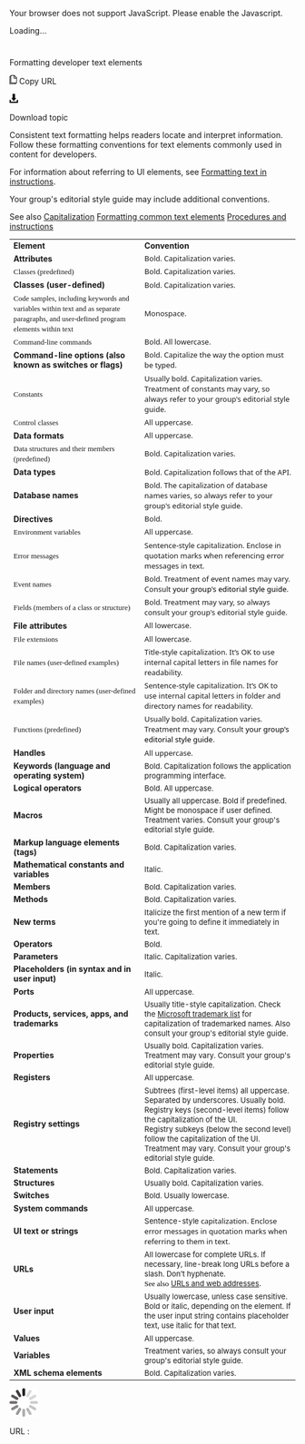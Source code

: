 ﻿Your browser does not support JavaScript. Please enable the Javascript.

Loading...

# 

Formatting developer text elements

![Copy URL](media/formatting-developer-text-elements/Copy.png)
Copy URL

![Download](media/formatting-developer-text-elements/Download.png)

Download topic

Consistent
text formatting helps readers locate and interpret information.
Follow these formatting conventions for text elements commonly used
in content for developers. 

For information about referring to UI elements, see [Formatting text in instructions](https://worldready.cloudapp.net/Styleguide/Read?id=2700&topicid=29014). 

Your group's editorial style guide may include additional conventions.

See also
[Capitalization](https://worldready.cloudapp.net/Styleguide/Read?id=2700&topicid=33685)
[Formatting common text elements](https://worldready.cloudapp.net/Styleguide/Read?id=2700&topicid=36402)
[Procedures and instructions](https://worldready.cloudapp.net/Styleguide/Read?id=2700&topicid=26471)

<table>
<tbody>
<tr class="odd">
<td><b>Element</b></td>
<td><b>Convention</b></td>
</tr>
<tr class="even">
<td><b>Attributes</b></td>
<td><span style="font-family:Segoe UI;font-size:small;mso-fareast-font-family:&#39;Times New Roman&#39;;mso-ansi-language:EN-US;mso-fareast-language:EN-US;mso-bidi-language:AR-SA;mso-bidi-font-size:12.0pt;">Bold. Capitalization varies.</span></td>
</tr>
<tr class="odd">
<td><span style="font-family:Segoe UI Semibold;font-size:small;mso-fareast-font-family:&#39;Times New Roman&#39;;mso-ansi-language:EN-US;mso-fareast-language:EN-US;mso-bidi-language:AR-SA;mso-bidi-font-size:12.0pt;">Classes (predefined)</span></td>
<td><span style="font-family:Segoe UI;font-size:small;mso-fareast-font-family:&#39;Times New Roman&#39;;mso-ansi-language:EN-US;mso-fareast-language:EN-US;mso-bidi-language:AR-SA;mso-bidi-font-size:12.0pt;">Bold. Capitalization varies.</span></td>
</tr>
<tr class="even">
<td><b>Classes (user-defined)</b></td>
<td><span style="font-family:Segoe UI;font-size:small;mso-fareast-font-family:&#39;Times New Roman&#39;;mso-ansi-language:EN-US;mso-fareast-language:EN-US;mso-bidi-language:AR-SA;mso-bidi-font-size:12.0pt;">Bold. Capitalization varies. </span></td>
</tr>
<tr class="odd">
<td><span style="font-family:Segoe UI Semibold;font-size:small;mso-fareast-font-family:&#39;Times New Roman&#39;;mso-ansi-language:EN-US;mso-fareast-language:EN-US;mso-bidi-language:AR-SA;mso-bidi-font-size:12.0pt;">Code samples, including keywords and variables within text and as separate paragraphs, and user-defined program elements within text</span></td>
<td><span style="font-family:Segoe UI;font-size:small;mso-fareast-font-family:&#39;Times New Roman&#39;;mso-ansi-language:EN-US;mso-fareast-language:EN-US;mso-bidi-language:AR-SA;mso-bidi-font-size:12.0pt;">Monospace. </span></td>
</tr>
<tr class="even">
<td><span style="font-family:Segoe UI Semibold;font-size:small;mso-fareast-font-family:&#39;Times New Roman&#39;;mso-ansi-language:EN-US;mso-fareast-language:EN-US;mso-bidi-language:AR-SA;mso-bidi-font-size:12.0pt;">Command-line commands</span></td>
<td><span style="font-family:Segoe UI;font-size:small;mso-fareast-font-family:&#39;Times New Roman&#39;;mso-ansi-language:EN-US;mso-fareast-language:EN-US;mso-bidi-language:AR-SA;mso-bidi-font-size:12.0pt;">Bold. All lowercase.</span></td>
</tr>
<tr class="odd">
<td><b>Command-line options (also known as switches or flags)</b></td>
<td><span style="font-family:Segoe UI;font-size:small;">Bold. Capitalize the way the option must be typed.</span></td>
</tr>
<tr class="even">
<td><span style="font-family:Segoe UI Semibold;font-size:small;mso-fareast-font-family:&#39;Times New Roman&#39;;mso-ansi-language:EN-US;mso-fareast-language:EN-US;mso-bidi-language:AR-SA;mso-bidi-font-size:12.0pt;">Constants</span></td>
<td><span style="font-family:Segoe UI;font-size:small;mso-fareast-font-family:&#39;Times New Roman&#39;;mso-ansi-language:EN-US;mso-fareast-language:EN-US;mso-bidi-language:AR-SA;mso-bidi-font-size:12.0pt;">Usually bold. Capitalization varies. Treatment of constants may vary, so always refer to your group's editorial style guide.</span></td>
</tr>
<tr class="odd">
<td><span style="font-family:Segoe UI Semibold;font-size:small;mso-fareast-font-family:&#39;Times New Roman&#39;;mso-ansi-language:EN-US;mso-fareast-language:EN-US;mso-bidi-language:AR-SA;mso-bidi-font-size:12.0pt;">Control classes</span></td>
<td><span style="font-family:Segoe UI;font-size:small;mso-fareast-font-family:&#39;Times New Roman&#39;;mso-ansi-language:EN-US;mso-fareast-language:EN-US;mso-bidi-language:AR-SA;mso-bidi-font-size:12.0pt;">All uppercase.</span></td>
</tr>
<tr class="even">
<td><b>Data formats</b></td>
<td><span style="font-family:Segoe UI;font-size:small;">All uppercase.</span></td>
</tr>
<tr class="odd">
<td><div>
<span style="font-family:Segoe UI Semibold;font-size:small;mso-fareast-font-family:&#39;Times New Roman&#39;;mso-ansi-language:EN-US;mso-fareast-language:EN-US;mso-bidi-language:AR-SA;mso-bidi-font-size:12.0pt;">Data structures and their members (predefined)</span>
</div></td>
<td><div>
<span style="font-family:Segoe UI;font-size:small;">Bold. Capitalization varies.</span>
</div></td>
</tr>
<tr class="even">
<td><b>Data types</b></td>
<td><span style="font-family:Segoe UI;font-size:small;mso-fareast-font-family:&#39;Times New Roman&#39;;mso-ansi-language:EN-US;mso-fareast-language:EN-US;mso-bidi-language:AR-SA;mso-bidi-font-size:12.0pt;">Bold. Capitalization follows that of the API.</span></td>
</tr>
<tr class="odd">
<td><b>Database names</b></td>
<td><span style="font-family:Segoe UI;font-size:small;">Bold. </span><span style="font-family:Segoe UI;font-size:small;">The capitalization of database names varies, so always refer to your group's editorial style guide.</span></td>
</tr>
<tr class="even">
<td><b>Directives</b></td>
<td><span style="font-family:Segoe UI;font-size:small;">Bold.</span></td>
</tr>
<tr class="odd">
<td><span style="font-family:Segoe UI Semibold;font-size:small;mso-fareast-font-family:&#39;Times New Roman&#39;;mso-ansi-language:EN-US;mso-fareast-language:EN-US;mso-bidi-language:AR-SA;mso-bidi-font-size:12.0pt;">Environment variables</span></td>
<td><span style="font-family:Segoe UI;font-size:small;">All uppercase.</span></td>
</tr>
<tr class="even">
<td><span style="font-family:Segoe UI Semibold;font-size:small;mso-fareast-font-family:&#39;Times New Roman&#39;;mso-ansi-language:EN-US;mso-fareast-language:EN-US;mso-bidi-language:AR-SA;mso-bidi-font-size:12.0pt;">Error messages</span></td>
<td><span style="font-family:Segoe UI;font-size:small;mso-fareast-font-family:&#39;Times New Roman&#39;;mso-ansi-language:EN-US;mso-fareast-language:EN-US;mso-bidi-language:AR-SA;mso-bidi-font-size:12.0pt;">Sentence-style c</span><span style="font-family:Segoe UI;font-size:small;mso-fareast-font-family:&#39;Times New Roman&#39;;mso-ansi-language:EN-US;mso-fareast-language:EN-US;mso-bidi-language:AR-SA;mso-bidi-font-size:12.0pt;">apitalization</span><span style="font-family:Segoe UI;font-size:small;">. Enclose in quotation marks when referencing error messages in text</span><span style="font-family:Segoe UI;font-size:small;mso-fareast-font-family:&#39;Times New Roman&#39;;mso-ansi-language:EN-US;mso-fareast-language:EN-US;mso-bidi-language:AR-SA;mso-bidi-font-size:12.0pt;">.</span></td>
</tr>
<tr class="odd">
<td><span style="font-family:Segoe UI Semibold;font-size:small;mso-fareast-font-family:&#39;Times New Roman&#39;;mso-ansi-language:EN-US;mso-fareast-language:EN-US;mso-bidi-language:AR-SA;mso-bidi-font-size:12.0pt;">Event names</span></td>
<td><span style="font-family:Segoe UI;font-size:small;mso-fareast-font-family:&#39;Times New Roman&#39;;mso-ansi-language:EN-US;mso-fareast-language:EN-US;mso-bidi-language:AR-SA;mso-bidi-font-size:12.0pt;">Bold. Treatment of event names may vary. Consult </span><span style="color:black;font-family:Segoe UI;font-size:small;mso-fareast-font-family:Calibri;mso-ansi-language:EN-US;mso-fareast-language:EN-US;mso-bidi-language:AR-SA;mso-fareast-theme-font:minor-latin;">your group's editorial style guide</span><span style="font-family:Segoe UI;font-size:small;mso-fareast-font-family:&#39;Times New Roman&#39;;mso-ansi-language:EN-US;mso-fareast-language:EN-US;mso-bidi-language:AR-SA;mso-bidi-font-size:12.0pt;">.</span></td>
</tr>
<tr class="even">
<td><span style="font-family:Segoe UI Semibold;font-size:small;mso-fareast-font-family:&#39;Times New Roman&#39;;mso-ansi-language:EN-US;mso-fareast-language:EN-US;mso-bidi-language:AR-SA;mso-bidi-font-size:12.0pt;">Fields (members of a class or structure)</span></td>
<td><span style="font-family:Segoe UI;font-size:small;mso-fareast-font-family:&#39;Times New Roman&#39;;mso-ansi-language:EN-US;mso-fareast-language:EN-US;mso-bidi-language:AR-SA;mso-bidi-font-size:12.0pt;">Bold. Treatment may vary, so always consult your group's editorial style guide.</span></td>
</tr>
<tr class="odd">
<td><b>File attributes</b></td>
<td><span style="font-family:Segoe UI;font-size:small;">All lowercase.</span></td>
</tr>
<tr class="even">
<td><span style="font-family:Segoe UI Semibold;font-size:small;mso-fareast-font-family:&#39;Times New Roman&#39;;mso-ansi-language:EN-US;mso-fareast-language:EN-US;mso-bidi-language:AR-SA;mso-bidi-font-size:12.0pt;">File extensions</span></td>
<td><span style="font-family:Segoe UI;font-size:small;">All lowercase.</span></td>
</tr>
<tr class="odd">
<td><span style="font-family:Segoe UI Semibold;font-size:small;mso-fareast-font-family:&#39;Times New Roman&#39;;mso-ansi-language:EN-US;mso-fareast-language:EN-US;mso-bidi-language:AR-SA;mso-bidi-font-size:12.0pt;">File names (user-defined examples)</span></td>
<td><span style="font-family:Segoe UI;font-size:small;mso-fareast-font-family:Calibri;mso-bidi-font-family:&#39;Times New Roman&#39;;mso-ansi-language:EN-US;mso-fareast-language:EN-US;mso-bidi-language:AR-SA;mso-fareast-theme-font:minor-latin;mso-bidi-font-size:12.0pt;">Title-style capitalization. It’s OK to use internal capital letters in file names for readability.</span></td>
</tr>
<tr class="even">
<td><span style="font-family:Segoe UI Semibold;font-size:small;mso-fareast-font-family:&#39;Times New Roman&#39;;mso-ansi-language:EN-US;mso-fareast-language:EN-US;mso-bidi-language:AR-SA;mso-bidi-font-size:12.0pt;">Folder and directory names (user-defined examples)</span></td>
<td><span style="font-family:Segoe UI;font-size:small;mso-fareast-font-family:Calibri;mso-bidi-font-family:&#39;Times New Roman&#39;;mso-ansi-language:EN-US;mso-fareast-language:EN-US;mso-bidi-language:AR-SA;mso-fareast-theme-font:minor-latin;mso-bidi-font-size:12.0pt;">Sentence-style capitalization. It’s OK to use internal capital letters in folder and directory names for readability.</span></td>
</tr>
<tr class="odd">
<td><span style="font-family:Segoe UI Semibold;font-size:small;mso-fareast-font-family:&#39;Times New Roman&#39;;mso-ansi-language:EN-US;mso-fareast-language:EN-US;mso-bidi-language:AR-SA;mso-bidi-font-size:12.0pt;">Functions (predefined)</span></td>
<td><span style="font-family:Segoe UI;font-size:small;mso-fareast-font-family:&#39;Times New Roman&#39;;mso-ansi-language:EN-US;mso-fareast-language:EN-US;mso-bidi-language:AR-SA;mso-bidi-font-size:12.0pt;">Usually bold. Capitalization varies. Treatment may vary. Consult </span><span style="color:black;font-family:Segoe UI;font-size:small;mso-fareast-font-family:Calibri;mso-ansi-language:EN-US;mso-fareast-language:EN-US;mso-bidi-language:AR-SA;mso-fareast-theme-font:minor-latin;">your group's editorial style guide</span><span style="font-family:Segoe UI;font-size:small;mso-fareast-font-family:&#39;Times New Roman&#39;;mso-ansi-language:EN-US;mso-fareast-language:EN-US;mso-bidi-language:AR-SA;mso-bidi-font-size:12.0pt;">.</span></td>
</tr>
<tr class="even">
<td><b>Handles</b></td>
<td><span style="font-family:Segoe UI;font-size:small;">All uppercase.</span></td>
</tr>
<tr class="odd">
<td><div>
<div>
<b>Keywords (language and operating system)</b>
</div>
</div></td>
<td><div>
<div>
<span style="font-size:small;">Bold. Capitalization follows the application programming interface.</span>
</div>
</div></td>
</tr>
<tr class="even">
<td><div>
<b>Logical operators</b>
</div></td>
<td><div>
<span style="font-size:small;">Bold. All uppercase.</span>
</div></td>
</tr>
<tr class="odd">
<td><div>
<b>Macros</b>
</div></td>
<td><div>
<span style="font-size:small;">Usually all uppercase. Bold if predefined. Might be monospace if user defined. Treatment varies. Consult your group's editorial style guide.</span>
</div></td>
</tr>
<tr class="even">
<td><div>
<b>Markup language elements (tags)</b>
</div></td>
<td><div>
<span style="font-size:small;">Bold. Capitalization varies.</span>
</div></td>
</tr>
<tr class="odd">
<td><div>
<b>Mathematical constants and variables</b>
</div></td>
<td><div>
<span style="font-size:small;">Italic.</span>
</div></td>
</tr>
<tr class="even">
<td><div>
<b>Members</b>
</div></td>
<td><div>
<span style="font-size:small;">Bold. Capitalization varies.</span>
</div></td>
</tr>
<tr class="odd">
<td><div>
<b>Methods</b>
</div></td>
<td><div>
<span style="font-size:small;">Bold. Capitalization varies.</span>
</div></td>
</tr>
<tr class="even">
<td><div>
<b>New terms</b>
</div></td>
<td><span style="font-size:small;">Italicize the first mention of a new term if you're going to define it immediately in text.</span></td>
</tr>
<tr class="odd">
<td><div>
<b>Operators</b>
</div></td>
<td><div>
<span style="font-size:small;">Bold.</span>
</div></td>
</tr>
<tr class="even">
<td><div>
<b>Parameters</b>
</div></td>
<td><div>
<span style="font-size:small;">Italic. Capitalization varies.</span>
</div></td>
</tr>
<tr class="odd">
<td><div>
<b>Placeholders (in syntax and in user input)</b>
</div></td>
<td><div>
<span style="font-size:small;">Italic.</span>
</div></td>
</tr>
<tr class="even">
<td><div>
<b>Ports</b>
</div></td>
<td><div>
<span style="font-size:small;">All uppercase.</span>
</div></td>
</tr>
<tr class="odd">
<td><div>
<b>Products, services, apps, and trademarks</b>
</div></td>
<td><div>
<span style="font-size:small;">Usually title-style capitalization. Check the </span><a href="https://microsoft.sharepoint.com/sites/LCAWeb/Home/Copyrights-Trademarks-and-Patents/Trademarks/Trademark-List"><span style="font-size:small;">Microsoft trademark list</span></a><span style="font-size:small;"> for capitalization of trademarked names. Also consult your group's editorial style guide.</span>
</div></td>
</tr>
<tr class="even">
<td><div>
<b>Properties</b>
</div></td>
<td><div>
<span style="font-size:small;">Usually bold. Capitalization varies. Treatment may vary. Consult your group's editorial style guide.</span>
</div></td>
</tr>
<tr class="odd">
<td><div>
<b>Registers</b>
</div></td>
<td><div>
<span style="font-size:small;">All uppercase.</span>
</div></td>
</tr>
<tr class="even">
<td><div>
<b>Registry settings</b>
</div></td>
<td><div>
<span style="font-size:small;">Subtrees (first-level items) all uppercase. Separated by underscores. Usually bold.</span>
</div>
<div>
<span style="font-size:small;">Registry keys (second-level items) follow the capitalization of the UI.</span>
</div>
<div>
<span style="font-size:small;">Registry subkeys (below the second level) follow the capitalization of the UI.</span>
</div>
<div>
<span style="font-size:small;">Treatment may vary. Consult your group's editorial style guide.</span>
</div></td>
</tr>
<tr class="odd">
<td><div>
<b>Statements</b>
</div></td>
<td><div>
<span style="font-size:small;">Bold. Capitalization varies.</span>
</div></td>
</tr>
<tr class="even">
<td><div>
<b>Structures</b>
</div></td>
<td><div>
<span style="font-size:small;">Usually bold. Capitalization varies.</span>
</div></td>
</tr>
<tr class="odd">
<td><div>
<b>Switches</b>
</div></td>
<td><div>
<span style="font-size:small;">Bold. Usually lowercase.</span>
</div></td>
</tr>
<tr class="even">
<td><div>
<b>System commands</b>
</div></td>
<td><div>
<span style="font-size:small;">All uppercase.</span>
</div></td>
</tr>
<tr class="odd">
<td><div>
<b>UI text or strings</b>
</div></td>
<td><div>
<span style="font-size:small;">Sentence-style </span><span style="font-family:Segoe UI;font-size:small;">capitalization. Enclose error messages in quotation marks when referring to them in text</span><span style="font-family:Segoe UI;font-size:small;mso-fareast-font-family:&#39;Times New Roman&#39;;mso-ansi-language:EN-US;mso-fareast-language:EN-US;mso-bidi-language:AR-SA;mso-bidi-font-size:12.0pt;">.</span>
</div></td>
</tr>
<tr class="even">
<td><div>
<b>URLs</b>
</div></td>
<td><div>
<div>
<span style="font-size:small;">All lowercase for complete URLs. If necessary, line-break long URLs before a slash. Don’t hyphenate. </span>
<div>
<span style="color:#000000;font-family:Segoe UI Semibold;font-size:small;">See also</span> <a href="https://worldready.cloudapp.net/Styleguide/Read?id=2700&amp;topicid=34905"><span style="font-size:small;">URLs and web addresses</span></a>.
</div>
</div>
</div></td>
</tr>
<tr class="odd">
<td><div>
<b>User input</b>
</div></td>
<td><div>
<span style="font-size:small;">Usually lowercase, unless case sensitive. Bold or italic, depending on the element. If the user input string contains placeholder text, use italic for that text.</span>
</div></td>
</tr>
<tr class="even">
<td><div>
<b>Values</b>
</div></td>
<td><div>
<span style="font-size:small;">All uppercase.</span>
</div></td>
</tr>
<tr class="odd">
<td><div>
<b>Variables</b>
</div></td>
<td><div>
<span style="font-size:small;">Treatment varies, so always consult your group's editorial style guide.</span>
</div></td>
</tr>
<tr class="even">
<td><div>
<b>XML schema elements</b>
</div></td>
<td><div>
<span style="font-size:small;">Bold. Capitalization varies.</span>
</div></td>
</tr>
</tbody>
</table>

![In progress](media/formatting-developer-text-elements/activity-large.gif)

URL :
